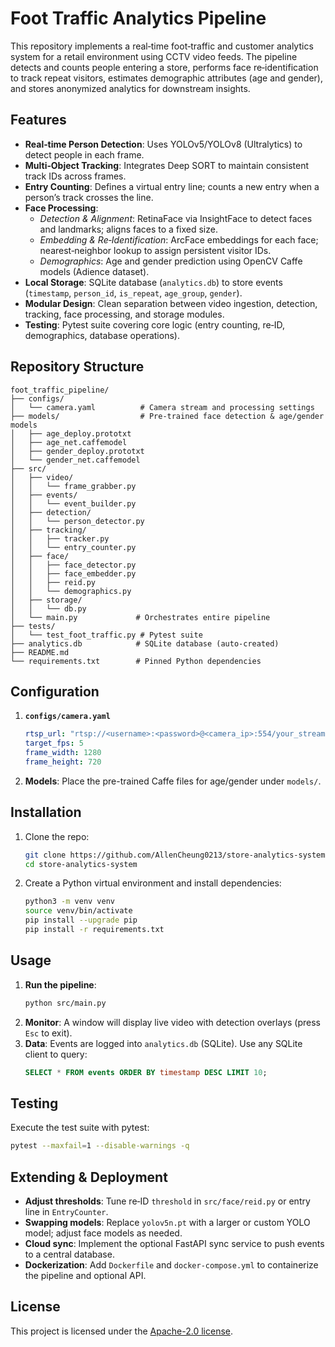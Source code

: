 # Foot Traffic Analytics Pipeline

This repository implements a real‑time foot‑traffic and customer analytics system for a retail environment using CCTV video feeds. The pipeline detects and counts people entering a store, performs face re‑identification to track repeat visitors, estimates demographic attributes (age and gender), and stores anonymized analytics for downstream insights.

## Features

- **Real‑time Person Detection**: Uses YOLOv5/YOLOv8 (Ultralytics) to detect people in each frame.
- **Multi‑Object Tracking**: Integrates Deep SORT to maintain consistent track IDs across frames.
- **Entry Counting**: Defines a virtual entry line; counts a new entry when a person’s track crosses the line.
- **Face Processing**:
  - *Detection & Alignment*: RetinaFace via InsightFace to detect faces and landmarks; aligns faces to a fixed size.
  - *Embedding & Re‑Identification*: ArcFace embeddings for each face; nearest‑neighbor lookup to assign persistent visitor IDs.
  - *Demographics*: Age and gender prediction using OpenCV Caffe models (Adience dataset).
- **Local Storage**: SQLite database (`analytics.db`) to store events (`timestamp`, `person_id`, `is_repeat`, `age_group`, `gender`).
- **Modular Design**: Clean separation between video ingestion, detection, tracking, face processing, and storage modules.
- **Testing**: Pytest suite covering core logic (entry counting, re‑ID, demographics, database operations).

## Repository Structure

```
foot_traffic_pipeline/
├── configs/
│   └── camera.yaml          # Camera stream and processing settings
├── models/                  # Pre-trained face detection & age/gender models
│   ├── age_deploy.prototxt
│   ├── age_net.caffemodel
│   ├── gender_deploy.prototxt
│   └── gender_net.caffemodel
├── src/
│   ├── video/
│   │   └── frame_grabber.py
│   ├── events/
│   │   └── event_builder.py
│   ├── detection/
│   │   └── person_detector.py
│   ├── tracking/
│   │   ├── tracker.py
│   │   └── entry_counter.py
│   ├── face/
│   │   ├── face_detector.py
│   │   ├── face_embedder.py
│   │   ├── reid.py
│   │   └── demographics.py
│   ├── storage/
│   │   └── db.py
│   └── main.py             # Orchestrates entire pipeline
├── tests/
│   └── test_foot_traffic.py # Pytest suite
├── analytics.db            # SQLite database (auto-created)
├── README.md
└── requirements.txt        # Pinned Python dependencies
```

## Configuration

1. **`configs/camera.yaml`**
   ```yaml
   rtsp_url: "rtsp://<username>:<password>@<camera_ip>:554/your_stream"
   target_fps: 5
   frame_width: 1280
   frame_height: 720
   ```
2. **Models**: Place the pre-trained Caffe files for age/gender under `models/`.

## Installation

1. Clone the repo:
   ```bash
   git clone https://github.com/AllenCheung0213/store-analytics-system.git
   cd store-analytics-system
   ```
2. Create a Python virtual environment and install dependencies:
   ```bash
   python3 -m venv venv
   source venv/bin/activate
   pip install --upgrade pip
   pip install -r requirements.txt
   ```

## Usage

1. **Run the pipeline**:
   ```bash
   python src/main.py
   ```
2. **Monitor**: A window will display live video with detection overlays (press `Esc` to exit).
3. **Data**: Events are logged into `analytics.db` (SQLite). Use any SQLite client to query:
   ```sql
   SELECT * FROM events ORDER BY timestamp DESC LIMIT 10;
   ```

## Testing

Execute the test suite with pytest:
```bash
pytest --maxfail=1 --disable-warnings -q
```

## Extending & Deployment

- **Adjust thresholds**: Tune re‑ID `threshold` in `src/face/reid.py` or entry line in `EntryCounter`.
- **Swapping models**: Replace `yolov5n.pt` with a larger or custom YOLO model; adjust face models as needed.
- **Cloud sync**: Implement the optional FastAPI sync service to push events to a central database.
- **Dockerization**: Add `Dockerfile` and `docker-compose.yml` to containerize the pipeline and optional API.

## License

This project is licensed under the [Apache-2.0 license](LICENSE).
